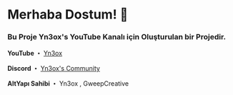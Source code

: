 # Merhaba Dostum! 👋

### Bu Proje Yn3ox's YouTube Kanalı için Oluşturulan bir Projedir.


**YouTube ・** [Yn3ox](https://www.youtube.com/channel/UCru0cqYPRfERBkQ_uRtcFdw)

**Discord ・** [Yn3ox's Community](https://discord.gg/Skwz8MYYVn)

**AltYapı Sahibi ・** Yn3ox , GweepCreative
